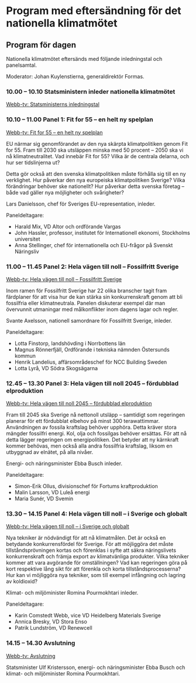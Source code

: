 # Program med eftersändning för det nationella klimatmötet

## **Program för dagen**

Nationella klimatmötet eftersänds med följande inledningstal och panelsamtal.

Moderator: Johan Kuylenstierna, generaldirektör Formas.

### 10.00 – 10.10 Statsministern inleder nationella klimatmötet

[Webb-tv: Statsministerns inledningstal](/artiklar/2023/06/statsministerns-inledningstal-nationella-klimatmotet-2023/)

### 10.10 – 11.00 Panel 1: Fit for 55 – en helt ny spelplan

[Webb-tv: Fit for 55 – en helt ny spelplan](/artiklar/2023/06/nationellt-klimatmote--fit-for-55--en-helt-ny-spelplan/)

EU närmar sig genomförandet av den nya skärpta klimatpolitiken genom Fit for 55. Fram till 2030 ska utsläppen minska med 50 procent – 2050 ska vi nå klimatneutralitet. Vad innebär Fit for 55? Vilka är de centrala delarna, och hur ser tidslinjerna ut?

Detta gör också att den svenska klimatpolitiken måste förhålla sig till en ny verklighet. Hur påverkar den nya europeiska klimatpolitiken Sverige? Vilka förändringar behöver ske nationellt? Hur påverkar detta svenska företag – både vad gäller nya möjligheter och svårigheter?

Lars Danielsson, chef för Sveriges EU-representation, inleder.

Paneldeltagare:

* Harald Mix, VD Altor och ordförande Vargas
* John Hassler, professor, institutet för Internationell ekonomi, Stockholms universitet
* Anna Stellinger, chef för internationella och EU-frågor på Svenskt Näringsliv

### 11.00 – 11.45 Panel 2: Hela vägen till noll – Fossilfritt Sverige

[Webb-tv: Hela vägen till noll – Fossilfritt Sverige](/artiklar/2023/06/nationellt-klimatmote---hela-vagen-till-noll--fossilfritt-sverige/)

Inom ramen för Fossilfritt Sverige har 22 olika branscher tagit fram färdplaner för att visa hur de kan stärka sin konkurrenskraft genom att bli fossilfria eller klimatneutrala. Panelen diskuterar exempel där man övervunnit utmaningar med målkonflikter inom dagens lagar och regler.

Svante Axelsson, nationell samordnare för Fossilfritt Sverige, inleder.

Paneldeltagare:

* Lotta Finstorp, landshövding i Norrbottens län
* Magnus Rönnerfjäll, Ordförande i tekniska nämnden Östersunds kommun
* Henrik Landelius, affärsområdeschef för NCC Building Sweden
* Lotta Lyrå, VD Södra Skogsägarna

### 12.45 – 13.30 Panel 3: Hela vägen till noll 2045 – fördubblad elproduktion

[Webb-tv: Hela vägen till noll 2045 – fördubblad elproduktion](/artiklar/2023/06/nationellt-klimatmote---hela-vagen-till-noll-2045--fordubblad-elproduktion/)

Fram till 2045 ska Sverige nå nettonoll utsläpp – samtidigt som regeringen planerar för ett fördubblat elbehov på minst 300 terawattimmar. Användningen av fossila kraftslag behöver upphöra. Detta kräver stora mängder fossilfri energi. Kol, olja och fossilgas behöver ersättas. För att nå detta lägger regeringen om energipolitiken. Det betyder att ny kärnkraft kommer behövas, men också alla andra fossilfria kraftslag, liksom en utbyggnad av elnätet, på alla nivåer.

Energi- och näringsminister Ebba Busch inleder.

Paneldeltagare:

* Simon-Erik Ollus, divisionschef för Fortums kraftproduktion
* Malin Larsson, VD Luleå energi
* Maria Sunér, VD Svemin

### 13.30 – 14.15 Panel 4: Hela vägen till noll – i Sverige och globalt

[Webb-tv: Hela vägen till noll – i Sverige och globalt](/artiklar/2023/06/nationellt-klimatmote--hela-vagen-till-noll--i-sverige-och-globalt/)

Nya tekniker är nödvändigt för att nå klimatmålen. Det är också en betydande konkurrensfördel för Sverige. För att möjliggöra det måste tillståndsprövningen kortas och förenklas i syfte att säkra näringslivets konkurrenskraft och främja export av klimatvänliga produkter. Vilka tekniker kommer att vara avgörande för omställningen? Vad kan regeringen göra på kort respektive lång sikt för att förenkla och korta tillståndsprocesserna? Hur kan vi möjliggöra nya tekniker, som till exempel infångning och lagring av koldioxid?

Klimat- och miljöminister Romina Pourmokhtari inleder.

Paneldeltagare:

* Karin Comstedt Webb, vice VD Heidelberg Materials Sverige
* Annica Bresky, VD Stora Enso
* Patrik Lundström, VD Renewcell

### 14.15 – 14.30 Avslutning

[Webb-tv: Avslutning](/artiklar/2023/06/nationellt-klimatmote--hela-vagen-till-noll--i-sverige-och-globalt/)

Statsminister Ulf Kristersson, energi- och näringsminister Ebba Busch och klimat- och miljöminister Romina Pourmokhtari.
